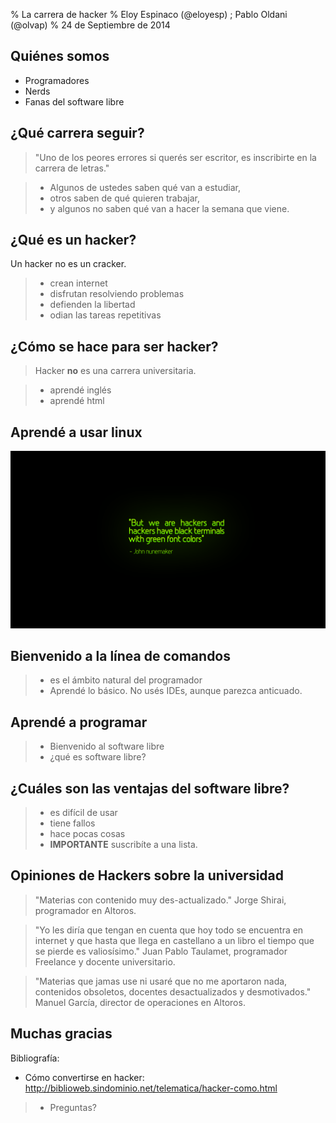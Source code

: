 % La carrera de hacker
% Eloy Espinaco (@eloyesp) ; Pablo Oldani (@olvap)
% 24 de Septiembre de 2014

## Quiénes somos

- Programadores
- Nerds
- Fanas del software libre

## ¿Qué carrera seguir?

> "Uno de los peores errores si querés ser escritor, es inscribirte en la carrera de letras."

> - Algunos de ustedes saben qué van a estudiar,
> - otros saben de qué quieren trabajar,
> - y algunos no saben qué van a hacer la semana que viene.

## ¿Qué es un hacker?

Un hacker no es un cracker.

> - crean internet
> - disfrutan resolviendo problemas
> - defienden la libertad
> - odian las tareas repetitivas

## ¿Cómo se hace para ser hacker?

> Hacker **no** es una carrera universitaria.

> - aprendé inglés
> - aprendé html

## Aprendé a usar linux

![But we are hackers and hackers have black terminals with green font colors! - John Nunemaker](terminal.png)

## Bienvenido a la línea de comandos

> - es el ámbito natural del programador
> - Aprendé lo básico. No usés IDEs, aunque parezca anticuado.

## Aprendé a programar

> - Bienvenido al software libre
> - ¿qué es software libre?

## ¿Cuáles son las ventajas del software libre?

> - es difícil de usar
> - tiene fallos
> - hace pocas cosas
> - **IMPORTANTE** suscribíte a una lista.

## Opiniones de Hackers sobre la universidad

> "Materias con contenido muy des-actualizado." Jorge Shirai, programador en
  Altoros.

> "Yo les diría que tengan en cuenta que hoy todo se encuentra en internet y
  que hasta que llega en castellano a un libro el tiempo que se pierde es
  valiosísimo." Juan Pablo Taulamet, programador Freelance y docente
  universitario.

> "Materias que jamas use ni usaré que no me aportaron nada, contenidos
  obsoletos, docentes desactualizados y desmotivados." Manuel García,
  director de operaciones en Altoros.

## Muchas gracias

Bibliografía:

- Cómo convertirse en hacker: http://biblioweb.sindominio.net/telematica/hacker-como.html

> - Preguntas?
